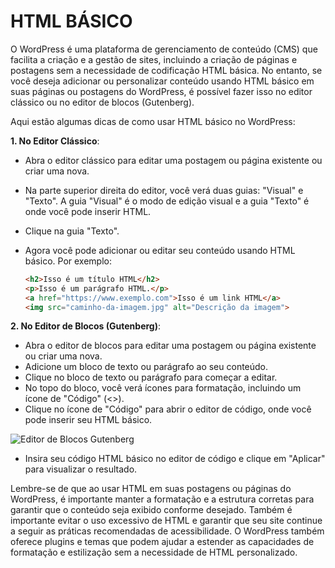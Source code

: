 # HTML BÁSICO
O WordPress é uma plataforma de gerenciamento de conteúdo (CMS) que facilita a criação e a gestão de sites, incluindo a criação de páginas e postagens sem a necessidade de codificação HTML básica. No entanto, se você deseja adicionar ou personalizar conteúdo usando HTML básico em suas páginas ou postagens do WordPress, é possível fazer isso no editor clássico ou no editor de blocos (Gutenberg).

Aqui estão algumas dicas de como usar HTML básico no WordPress:

**1. No Editor Clássico**:

   - Abra o editor clássico para editar uma postagem ou página existente ou criar uma nova.
   - Na parte superior direita do editor, você verá duas guias: "Visual" e "Texto". A guia "Visual" é o modo de edição visual e a guia "Texto" é onde você pode inserir HTML.
   - Clique na guia "Texto".
   - Agora você pode adicionar ou editar seu conteúdo usando HTML básico. Por exemplo:
   
     ```html
     <h2>Isso é um título HTML</h2>
     <p>Isso é um parágrafo HTML.</p>
     <a href="https://www.exemplo.com">Isso é um link HTML</a>
     <img src="caminho-da-imagem.jpg" alt="Descrição da imagem">
     ```

**2. No Editor de Blocos (Gutenberg)**:

   - Abra o editor de blocos para editar uma postagem ou página existente ou criar uma nova.
   - Adicione um bloco de texto ou parágrafo ao seu conteúdo.
   - Clique no bloco de texto ou parágrafo para começar a editar.
   - No topo do bloco, você verá ícones para formatação, incluindo um ícone de "Código" (<>).
   - Clique no ícone de "Código" para abrir o editor de código, onde você pode inserir seu HTML básico.

   ![Editor de Blocos Gutenberg](https://user-images.githubusercontent.com/9132104/134150567-1b67ee8c-80ab-4ff6-a883-07f366888158.png)

   - Insira seu código HTML básico no editor de código e clique em "Aplicar" para visualizar o resultado.

Lembre-se de que ao usar HTML em suas postagens ou páginas do WordPress, é importante manter a formatação e a estrutura corretas para garantir que o conteúdo seja exibido conforme desejado. Também é importante evitar o uso excessivo de HTML e garantir que seu site continue a seguir as práticas recomendadas de acessibilidade. O WordPress também oferece plugins e temas que podem ajudar a estender as capacidades de formatação e estilização sem a necessidade de HTML personalizado.